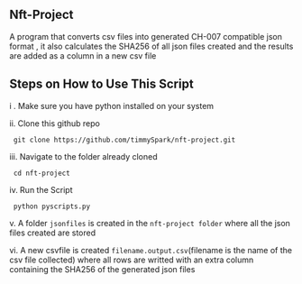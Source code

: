 ##  Nft-Project

A program that converts csv files into generated CH-007 compatible json format ,  it also calculates the SHA256 of all json files created and the results are added as a column in a new csv file 


##   Steps on How to Use This Script


i . Make sure you have python installed on your system
    
ii. Clone this github repo 

     git clone https://github.com/timmySpark/nft-project.git
    
iii. Navigate to the folder already cloned

     cd nft-project
     
iv.  Run the Script 

     python pyscripts.py
    
v. A folder `jsonfiles` is created in the `nft-project folder` where all the json files created are stored

vi. A new csvfile is created `filename.output.csv`(filename is the name of the csv file collected) where all rows are writted with an extra column containing the SHA256 of the generated json files
    


